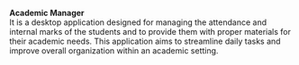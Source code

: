 <b>Academic Manager</b>
<br>
It is a desktop application designed for managing the attendance and internal marks of the students and to provide them with
proper materials for their academic needs. This application aims to streamline daily tasks and improve overall organization
within an academic setting.
